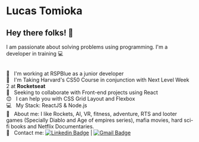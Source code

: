 # Lucas Tomioka

## Hey there folks! 👋
I am passionate about solving problems using programming.
I'm a developer in training :computer:

 <br/> :office:         &nbsp; I'm working at RSPBlue as a junior developer
 <br/> :rocket:         &nbsp; I'm Taking Harvard's CS50 Course in conjunction with Next Level Week 2 at **Rocketseat**
 <br/> :purple_heart:   &nbsp; Seeking to collaborate with Front-end projects using React
 <br/> :blush:          &nbsp; I can help you with CSS Grid Layout and Flexbox
 <br/> :computer:       &nbsp; My Stack: ReactJS & Node.js
 <br/> :speech_balloon: &nbsp; About me: I like Rockets, AI, VR, fitness, adventure, RTS and looter games (Specially Diablo and Age of empires series), mafia movies, hard sci-fi books and Netflix Documentaries.
 <br/> :email:          &nbsp; Contact me: [![Linkedin Badge](https://img.shields.io/badge/-LucasTomioka-blue?style=flat-square&logo=Linkedin&logoColor=white&link=https://www.linkedin.com/in/lucas-tomioka-048772157//)](https://www.linkedin.com/in/lucas-tomioka-048772157/) 
| 
[![Gmail Badge](https://img.shields.io/badge/-lucastomioka1910@gmail.com-c14438?style=flat-square&logo=Gmail&logoColor=white&link=mailto:lucastomioka1910@gmail.com)](mailto:lucastomioka1910@gmail.com)
